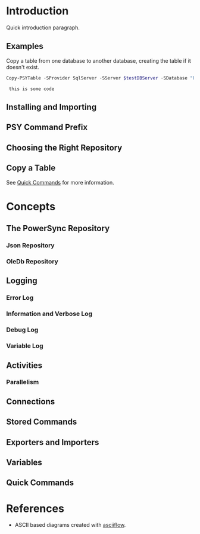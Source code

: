 # Introduction
Quick introduction paragraph.
## Examples
Copy a table from one database to another database, creating the table if it doesn't exist.
~~~~~~powershell
Copy-PSYTable -SProvider SqlServer -SServer $testDBServer -SDatabase "PowerSyncTestTarget" -STable "dbo.QuickTypedCSVCopy" -TProvider SqlServer -TServer $testDBServer -TDatabase "PowerSyncTestTarget" -TTable "dbo.QuickTypedCSVCopyOfCopy"
~~~~~~
` this is some code`
## Installing and Importing
## PSY Command Prefix
## Choosing the Right Repository
## Copy a Table
See [Quick Commands](#quick-commands) for more information.  
# Concepts
## The PowerSync Repository
### Json Repository
### OleDb Repository
## Logging
### Error Log
### Information and Verbose Log
### Debug Log
### Variable Log
## Activities
### Parallelism
## Connections
## Stored Commands
## Exporters and Importers
## Variables
## Quick Commands
# References
 - ASCII based diagrams created with [asciiflow](http://asciiflow.com).
